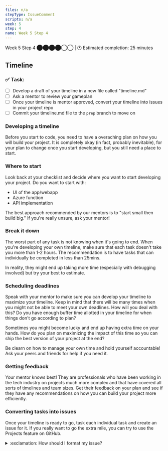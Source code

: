 ```yaml
---
files: n/a
stepType: IssueComment
scripts: n/a
week: 5
step: 4
name: Week 5 Step 4
---
```

Week 5 Step 4 ⬤⬤⬤⬤◯◯ | 🕐 Estimated completion: 25 minutes

## Timeline

### ✅  Task:

- [ ] Develop a draft of your timeline in a new file called "timeline.md"
- [ ] Ask a mentor to review your gameplan
- [ ] Once your timeline is mentor approved, convert your timeline into issues in your project repo
- [ ] Commit your timeline.md file to the  `prep` branch to move on

### Developing a timeline

Before you start to code, you need to have a overaching plan on how you will build your project. It is completely okay (in fact, probably inevitable), for your plan to change once you start developing, but you still need a place to start.

### Where to start

Look back at your checklist and decide where you want to start developing your project. Do you want to start with:
- UI of the app/webapp
- Azure function
- API implementation

The best approach recommended by our mentors is to "start small then build big." If you're really unsure, ask your mentor!

### Break it down

The worst part of any task is not knowing when it's going to end. When you're developing your own timeline, make sure that each task doesn't take you more than 1-2 hours. The recommendation is to have tasks that can individually be completed in less than 25mins.

In reality, they might end up taking more time (especially with debugging involved) but try your best to estimate.

### Scheduling deadlines

Speak with your mentor to make sure you can develop your timeline to maximize your timeline. Keep in mind that there will be many times when you might not be able to meet your own deadlines. How will you deal with this? Do you have enough buffer time allotted in your timeline for when things don't go according to plan?

Sometimes you might become lucky and end up having extra time on your hands. How do you plan on maximizing the impact of this time so you can ship the best version of your project at the end?

Be clearn on how to manage your own time and hold yourself accountable! Ask your peers and friends for help if you need it.

### Getting feedback

Your mentor knows best! They are professionals who have been working in the tech industry on projects much more complex and that have covered all sorts of timelines and team sizes. Get their feedback on your plan and see if they have any recommendations on how you can build your project more efficiently.

### Converting tasks into issues

Once your timeline is ready to go, task each individual task and create an issue for it. If you really want to go the extra mile, you can try to use the Projects feature on GitHub.

<details>
<summary>:exclamation: How should I format my issue?</summary>
    </br>
As issue is like a task that you need to work on for your code. Here are some examples:
- Develop function to store image in database
- Convert image to base64
- Fix bug on like 29 in Azure function
- Document function send_tweets() in file app.js

When you're planning, it's good to have an idea of how you want to execute these issues. Below is an example of an issue template (in markdown) that you can use to organize your issues.

```
**ETA:**
> How long do you think it will take to complete this?
[Replace with eta]

# Objective:
> Checklist of everything you need to do to complete this issue
- [ ] [Replace with small task  1]
- [ ] [Replace with small task  2]
- [ ] [Replace with small task  3]
```

<br><br/>
</details>
